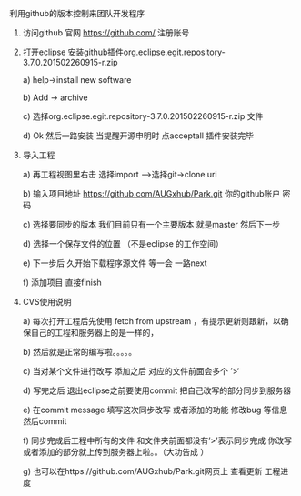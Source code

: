 利用github的版本控制来团队开发程序<p>
1.	访问github 官网 https://github.com/  注册账号<p>
2.	打开eclipse 安装github插件org.eclipse.egit.repository-3.7.0.201502260915-r.zip<p>
a)	help->install new software<p>
b)	Add -> archive<p>
c)	选择org.eclipse.egit.repository-3.7.0.201502260915-r.zip 文件<p>
d)	Ok  然后一路安装 当提醒开源申明时 点acceptall 插件安装完毕<p>
3.	导入工程<p>
a)	再工程视图里右击 选择import –>选择git->clone uri<p>
b)	输入项目地址 https://github.com/AUGxhub/Park.git 你的github账户 密码<p>
c)	选择要同步的版本 我们目前只有一个主要版本 就是master
然后下一步<p>
d)	选择一个保存文件的位置 （不是eclipse 的工作空间）<p>
e)	下一步后 久开始下载程序源文件  等一会 一路next<p>
f)	添加项目 直接finish<p>
4.	CVS使用说明<p>
a)	每次打开工程后先使用 fetch from upstream ，有提示更新则跟新，以确保自己的工程和服务器上的是一样的，<p>
b)	 然后就是正常的编写啦。。。。。<p>
c)	当对某个文件进行改写 添加之后 对应的文件前面会多个 ’>‘<p>
d)	 写完之后 退出eclipse之前要使用commit 把自己改写的部分同步到服务器<p>
e)	在commit message 填写这次同步改写 或者添加的功能 修改bug 等信息 然后commit<p>
f)	 同步完成后工程中所有的文件 和文件夹前面都没有’>’表示同步完成  你改写或者添加的部分就上传到服务器上啦。。（大功告成 ）<p>
g)	也可以在https://github.com/AUGxhub/Park.git网页上 查看更新 工程进度 <p>





